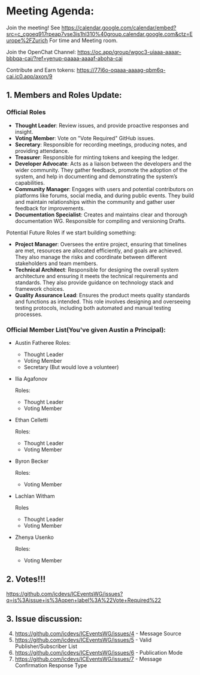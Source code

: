 # Meeting Agenda:

Join the meeting! See https://calendar.google.com/calendar/embed?src=c_cgoeq917rpeap7vse3is1hl310%40group.calendar.google.com&ctz=Europe%2FZurich For time and Meeting room.

Join the OpenChat Channel:  https://oc.app/group/wgoc3-uiaaa-aaaar-bbbqa-cai/?ref=yenup-paaaa-aaaaf-aboha-cai

Contribute and Earn tokens:  https://77i6o-oqaaa-aaaag-qbm6q-cai.ic0.app/axon/9

## 1. Members and Roles Update:

### Official Roles

- **Thought Leader**: Review issues, and provide proactive responses and insight.
- **Voting Member**: Vote on "Vote Required" GitHub issues.
- **Secretary**: Responsible for recording meetings, producing notes, and providing attendance.
- **Treasurer**: Responsible for minting tokens and keeping the ledger.
- **Developer Advocate**: Acts as a liaison between the developers and the wider community. They gather feedback, promote the adoption of the system, and help in documenting and demonstrating the system’s capabilities.
- **Community Manager**: Engages with users and potential contributors on platforms like forums, social media, and during public events. They build and maintain relationships within the community and gather user feedback for improvements.
- **Documentation Specialist**: Creates and maintains clear and thorough documentation WG. Responsible for compiling and versioning Drafts.

Potential Future Roles if we start building something:

- **Project Manager**: Oversees the entire project, ensuring that timelines are met, resources are allocated efficiently, and goals are achieved. They also manage the risks and coordinate between different stakeholders and team members.
- **Technical Architect**: Responsible for designing the overall system architecture and ensuring it meets the technical requirements and standards. They also provide guidance on technology stack and framework choices.
- **Quality Assurance Lead**: Ensures the product meets quality standards and functions as intended. This role involves designing and overseeing testing protocols, including both automated and manual testing processes.


### Official Member List(You've given Austin a Principal):

- Austin Fatheree
  Roles:
    - Thought Leader
    - Voting Member
    - Secretary (But would love a volunteer)
      
- Ilia Agafonov
  
  Roles:
  - Thought Leader
  - Voting Member
    
- Ethan Celletti

  Roles:
  - Thought Leader
  - Voting Member
 
- Byron Becker

  Roles:
  - Voting Member
  
- Lachlan Witham

  Roles
  - Thought Leader
  - Voting Member
 
- Zhenya Usenko

  Roles:
  - Voting Member

## 2. Votes!!!

https://github.com/icdevs/ICEventsWG/issues?q=is%3Aissue+is%3Aopen+label%3A%22Vote+Required%22

## 3. Issue discussion:

 4. https://github.com/icdevs/ICEventsWG/issues/4 - Message Source
 5. https://github.com/icdevs/ICEventsWG/issues/5 - Valid Publisher/Subscriber List
 6. https://github.com/icdevs/ICEventsWG/issues/6 - Publication Mode
 7. https://github.com/icdevs/ICEventsWG/issues/7 - Message Confirmation Response Type
 


